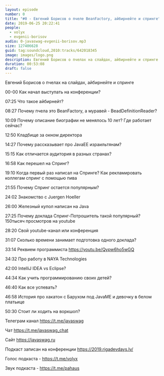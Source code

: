```yaml
---
layout: episode
number: 0
title: "#0 - Евгений Борисов о пчеле BeanFactory, айбирнейте и спринге"
date: 2019-06-25 20:22:41
people:
  - volyx
  - evgenii-borisov
audio: 0-javaswag-evgenii-borisov.mp3
size: 127406628
guid: tag:soundcloud,2010:tracks/642018345
image: images/logo.png
description: Евгений Борисов о пчелах на слайдах, айбирнейте и спринге
duration: 00:53:08
draft: false
---
```


Евгений Борисов о пчелах на слайдах, айбирнейте и спринге



00-00 Как начал выступать на конференции?

07:25 Что такое айбирнейт?

08:27 Почему пчела это BeanFactory, а муравей - BeadDefinitionReader?

10:09 Почему описание биографии не менялось 10 лет? Где работает сейчас?

12:50 Кладбище за окном директора

14:27 Почему рассказывает про JavaEE израильтянам?

15:15 Как отличается аудитория в разных странах?

16:58 Как перешел на Спринг?

19:10 Когда первый раз написал на Спринге? Как рекламировать коллегам спринг с помощью пива

21:55 Почему Спринг остается популярным?

24:02 Знакомство с Juergen Hoeller

26:00 Железный купол написан на Java

27:25 Почему доклада Спринг-Потрошитель такой популярный? 150тысяч просмотров на youtube

28:20 Свой youtube-канал или конференция

31:07 Сколько времени занимает подготовка одного доклада?

33:14 Реквием программиста https://youtu.be/Qypw6ho5wGQ

34:32 Про работу в NAYA Technologies

42:00 IntelliJ IDEA vs Eclipse?

44:34 Как учить программированию своих детей?

46:40 Как все успевать?

46:58 История про хакатон с Барухом под JavaME и девочку в белом платьице

50:30 Стоит ли ходить на воркшоп?







Телеграм канал https://t.me/javaswag

Чат https://t.me/javaswag_chat

Сайт https://javaswag.ru

Подкаст записан на конференции https://2019.rigadevdays.lv/ 



Голос подкаста - https://t.me/volyx

Звук подкаста - https://t.me/pahaus